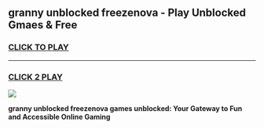 
## granny unblocked freezenova - Play Unblocked Gmaes & Free
<h3>
<a href="https://news.freeplayer.one?title=granny_unblocked_freezenova&ref=16F">CLICK TO PLAY</a></h3>
<hr>

<h3>
<a href="https://news.freeplayer.one?title=granny_unblocked_freezenova&ref=16F">CLICK 2 PLAY</a>
  
</h3>

<a href="https://news.freeplayer.one?title=granny_unblocked_freezenova&ref=16F/"><img src="https://clearcache.store/games.png"></a>


**granny unblocked freezenova games unblocked: Your Gateway to Fun and Accessible Online Gaming**
